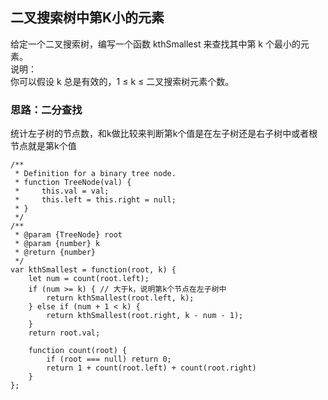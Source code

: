 ## 二叉搜索树中第K小的元素

给定一个二叉搜索树，编写一个函数 kthSmallest 来查找其中第 k 个最小的元素。  
说明：  
你可以假设 k 总是有效的，1 ≤ k ≤ 二叉搜索树元素个数。  

### 思路：二分查找
统计左子树的节点数，和k做比较来判断第k个值是在左子树还是右子树中或者根节点就是第k个值  

```
/**
 * Definition for a binary tree node.
 * function TreeNode(val) {
 *     this.val = val;
 *     this.left = this.right = null;
 * }
 */
/**
 * @param {TreeNode} root
 * @param {number} k
 * @return {number}
 */
var kthSmallest = function(root, k) {
    let num = count(root.left);
    if (num >= k) { // 大于k，说明第k个节点在左子树中
        return kthSmallest(root.left, k);
    } else if (num + 1 < k) {
        return kthSmallest(root.right, k - num - 1);
    }
    return root.val;

    function count(root) {
        if (root === null) return 0;
        return 1 + count(root.left) + count(root.right)
    }
};
```